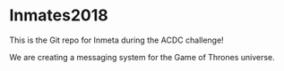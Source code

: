 # Inmates2018

This is the Git repo for Inmeta during the ACDC challenge!

We are creating a messaging system for the Game of Thrones universe. 
